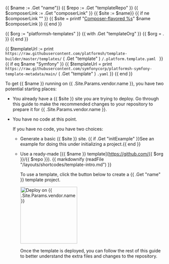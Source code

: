{{ $name := .Get "name"}}
{{ $repo := .Get "templateRepo" }}
{{ $composerLink := .Get "composerLink" }}
{{ $site := $name}}
{{ if ne $composerLink "" }}
  {{ $site = printf "[Composer-flavored %s](%s)" $name $composerLink }}
{{ end }}

{{ $org := "platformsh-templates" }}
{{ with .Get "templateOrg" }}
  {{ $org = . }}
{{ end }}

{{ $templateUrl := print `https://raw.githubusercontent.com/platformsh/template-builder/master/templates/` ( .Get "template" ) `/.platform.template.yaml ` }}
{{ if eq $name "Symfony" }}
  {{ $templateUrl = print `https://raw.githubusercontent.com/symfonycorp/platformsh-symfony-template-metadata/main/` ( .Get "template" ) `.yaml` }}
{{ end }}

To get {{ $name }} running on {{ .Site.Params.vendor.name }}, you have two potential starting places:

-   You already have a {{ $site }} site you are trying to deploy.
    Go through this guide to make the recommended changes to your repository to prepare it for {{ .Site.Params.vendor.name }}.

-   You have no code at this point.

    If you have no code, you have two choices:

    -   Generate a basic {{ $site }} site.
        {{ if .Get "initExample" }}See an example for doing this under initializing a project.{{ end }}

    -   Use a ready-made [{{ $name }} template](https://github.com/{{ $org }}/{{ $repo }}).
        {{ markdownify (readFile "/layouts/shortcodes/template-intro.md") }}

        To use a template, click the button below to create a {{ .Get "name" }} template project.

        <p class="flex justify-center not-prose">
          <a href='https://console.platform.sh/org/create-project?template=https://raw.githubusercontent.com/platformsh/template-builder/master/templates/{{ $repo }}/.platform.template.yaml&_utm_campaign=cta_deploy_marketplace_template&utm_source=public_documentation&_utm_medium=organic'>
            <img src="https://platform.sh/images/deploy/lg-blue.svg" alt="Deploy on {{ .Site.Params.vendor.name }}" width="180px" />
          </a>
        </p>

        Once the template is deployed, you can follow the rest of this guide
        to better understand the extra files and changes to the repository.
